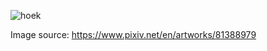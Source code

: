 ![hoek](https://user-images.githubusercontent.com/68772295/114997696-52859280-9eca-11eb-9bcc-4cd94517352d.png)


Image source: https://www.pixiv.net/en/artworks/81388979
